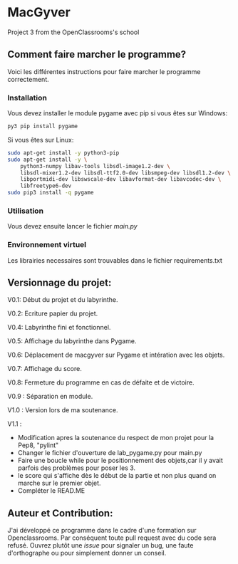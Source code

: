 # MacGyver
Project 3 from the OpenClassrooms's school

## Comment faire marcher le programme?
Voici les différentes instructions pour faire marcher le programme correctement.
### Installation 
Vous devez installer le module pygame avec pip si vous êtes sur Windows:
```bash
py3 pip install pygame
```
Si vous êtes sur Linux:
```bash
sudo apt-get install -y python3-pip
sudo apt-get install -y \
    python3-numpy libav-tools libsdl-image1.2-dev \
    libsdl-mixer1.2-dev libsdl-ttf2.0-dev libsmpeg-dev libsdl1.2-dev \
    libportmidi-dev libswscale-dev libavformat-dev libavcodec-dev \
    libfreetype6-dev
sudo pip3 install -q pygame
```
### Utilisation 
Vous devez ensuite lancer le fichier _main.py_
### Environnement virtuel
Les librairies necessaires sont trouvables dans le fichier requirements.txt

## Versionnage du projet:

V0.1: Début du projet et du labyrinthe.

V0.2: Ecriture papier du projet.

V0.4: Labyrinthe fini et fonctionnel.

V0.5: Affichage du labyrinthe dans Pygame.

V0.6: Déplacement de macgyver sur Pygame et intération avec les objets.

V0.7: Affichage du score.

V0.8: Fermeture du programme en cas de défaite et de victoire.

V0.9 : Séparation en module.

V1.0 : Version lors de ma soutenance.

V1.1 :
- Modification apres la soutenance du respect de mon projet pour la Pep8, "pylint"
- Changer le fichier d'ouverture de lab_pygame.py pour main.py
- Faire une boucle while pour le positionnement des objets,car il y avait parfois des problèmes pour poser les 3.
- le score qui s'affiche dès le début de la partie et non plus quand on marche sur le premier objet.
- Compléter le READ.ME

## Auteur et Contribution:

J'ai développé ce programme dans le cadre d'une formation sur Openclassrooms. Par conséquent toute pull request avec du code sera refusé.
Ouvrez plutôt une _issue_ pour signaler un bug, une faute d'orthographe ou pour simplement donner un conseil.


